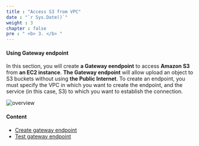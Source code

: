 ```yaml
---
title : "Access S3 from VPC"
date : "`r Sys.Date()`"
weight : 3
chapter : false
pre : " <b> 3. </b> "
---
```


#### Using Gateway endpoint

In this section, you will create **a Gateway eendpoint** to access **Amazon S3** from **an EC2 instance**. **The Gateway endpoint** will allow upload an object to S3 buckets without using **the Public Internet**. To create an endpoint, you must specify the VPC in which you want to create the endpoint, and the service (in this case, S3) to which you want to establish the connection.

![overview](/images/s3-vpc/diagram2.png?featherlight=false&width=60pc)

#### Content

- [Create gateway endpoint](3.1-create-gwe/)
- [Test gateway endpoint](3.2-test-gwe/)